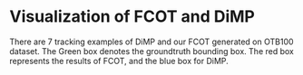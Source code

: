 # Visualization of FCOT and DiMP
There are 7 tracking examples of DiMP and our FCOT generated on OTB100 dataset.
The Green box denotes the groundtruth bounding box. The red box represents the results of FCOT, and the blue box for DiMP.
